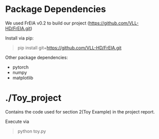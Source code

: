 # Package Dependencies

We used FrEIA v0.2 to build our project (https://github.com/VLL-HD/FrEIA.git)

Install via pip:

> pip install git+https://github.com/VLL-HD/FrEIA.git

Other package dependencies:

+ pytorch
+ numpy
+ matplotlib

# ./Toy_project
Contains the code used for section 2(Toy Example) in the project report.

Execute via

> python toy.py

